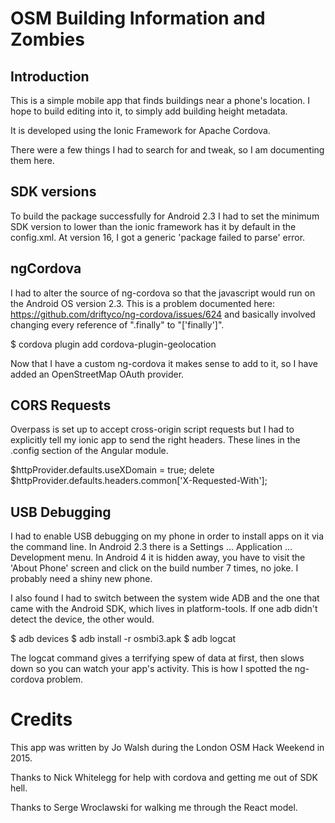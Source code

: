 OSM Building Information and Zombies
====================================

Introduction
------------

This is a simple mobile app that finds buildings near a phone's location. 
I hope to build editing into it, to simply add building height metadata.

It is developed using the Ionic Framework for Apache Cordova.

There were a few things I had to search for and tweak, so I am documenting them here.

SDK versions
------------

To build the package successfully for Android 2.3 I had to set the minimum SDK version to lower than the ionic framework has it by default in the config.xml. At version 16, I got a generic 'package failed to parse' error.

ngCordova
---------

I had to alter the source of ng-cordova so that the javascript would run on the Android OS version 2.3. This is a problem documented here: https://github.com/driftyco/ng-cordova/issues/624 and basically involved changing every reference of ".finally" to "['finally']".

 $ cordova plugin add cordova-plugin-geolocation

  
Now that I have a custom ng-cordova it makes sense to add to it, so I have added an OpenStreetMap OAuth provider.

CORS Requests
-------------

Overpass is set up to accept cross-origin script requests but I had to explicitly tell my ionic app to send the right headers. These lines in the .config section of the Angular module.

   $httpProvider.defaults.useXDomain = true;
   delete $httpProvider.defaults.headers.common['X-Requested-With'];



USB Debugging
-------------

I had to enable USB debugging on my phone in order to install apps on it via the command line. In Android 2.3 there is a Settings ... Application ... Development menu. In Android 4 it is hidden away, you have to visit the 'About Phone' screen and click on the build number 7 times, no joke. I probably need a shiny new phone.

I also found I had to switch between the system wide ADB and the one that came with the Android SDK, which lives in platform-tools. If one adb didn't detect the device, the other would.

 $ adb devices
 $ adb install -r osmbi3.apk
 $ adb logcat

The logcat command gives a terrifying spew of data at first, then slows down so you can watch your app's activity. This is how I spotted the ng-cordova problem.


Credits
=======

This app was written by Jo Walsh during the London OSM Hack Weekend in 2015.

Thanks to Nick Whitelegg for help with cordova and getting me out of SDK hell. 

Thanks to Serge Wroclawski for walking me through the React model.


